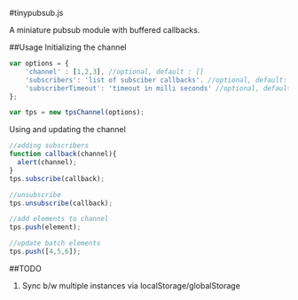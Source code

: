 #tinypubsub.js

A miniature pubsub module with buffered callbacks.

##Usage
Initializing the channel
```javascript
var options = {
    'channel' : [1,2,3], //optional, default : []
    'subscribers': 'list of subsciber callbacks'. //optional, default: []
    'subscriberTimeout': 'timeout in milli seconds' //optional, default: 0
};

var tps = new tpsChannel(options);
```

Using and updating the channel
```javascript
//adding subscribers
function callback(channel){
  alert(channel);
}
tps.subscribe(callback);

//unsubscribe 
tps.unsubscribe(callback);

//add elements to channel 
tps.push(element);

//update batch elements
tps.push([4,5,6]);
```
##TODO
1. Sync b/w multiple instances via localStorage/globalStorage
